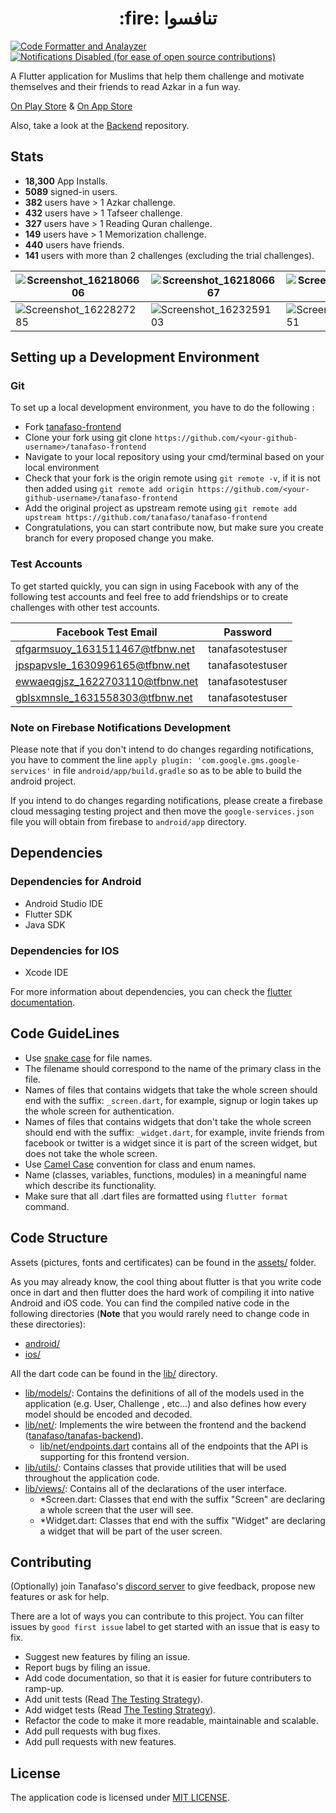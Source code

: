 <h1 align="center">:fire: تنافسوا</h1>

[![Code Formatter and Analayzer](https://github.com/tanafaso/tanafaso-frontend/actions/workflows/Code%20Formatter%20and%20Analayzer.yml/badge.svg)](https://github.com/tanafaso/tanafaso-frontend/actions/workflows/Code%20Formatter%20and%20Analayzer.yml)
[![Notifications Disabled (for ease of open source contributions)](https://github.com/tanafaso/tanafaso-frontend/actions/workflows/Notifications%20Disabled%20Check.yml/badge.svg)](https://github.com/tanafaso/tanafaso-frontend/actions/workflows/Notifications%20Disabled%20Check.yml)

A Flutter application for Muslims that help them challenge and motivate themselves and their friends to read Azkar in a fun way.

[On Play Store](https://play.google.com/store/apps/details?id=com.tanafaso.azkar) & [On App Store](https://apps.apple.com/us/app/تنافسوا/id1564309117?platform=iphone)

Also, take a look at the [Backend](https://github.com/tanafaso/azkar-api) repository.

## Stats
- **18,300** App Installs.
- **5089** signed-in users.
- **382** users have > 1 Azkar challenge.
- **432** users have > 1 Tafseer challenge.
- **327** users have > 1 Reading Quran challenge.
- **149** users have > 1 Memorization challenge.
- **440** users have friends.
- **141** users with more than 2 challenges (excluding the trial challenges).

| ![Screenshot_1621806606](https://user-images.githubusercontent.com/13997703/122512358-07424a00-d009-11eb-8157-623b728dea03.jpeg) | ![Screenshot_1621806667](https://user-images.githubusercontent.com/13997703/122512360-07dae080-d009-11eb-9302-f5b096192161.jpeg) | ![Screenshot_1621806734](https://user-images.githubusercontent.com/13997703/122512364-08737700-d009-11eb-8722-b2542ed85f60.jpeg) |
|-|-|-|
| ![Screenshot_1622827285](https://user-images.githubusercontent.com/13997703/122512367-090c0d80-d009-11eb-98f4-8c187d30e81e.jpeg) | ![Screenshot_1623259103](https://user-images.githubusercontent.com/13997703/122512368-09a4a400-d009-11eb-9b31-f3d02aed4a0e.png) | ![Screenshot_1623334651](https://user-images.githubusercontent.com/13997703/122512371-09a4a400-d009-11eb-8406-60536604d5f7.png) |

## Setting up a Development Environment
 ### Git
  To set up a local development environment, you have to do the following :
  - Fork [tanafaso-frontend](https://github.com/tanafaso/tanafaso-frontend)
  - Clone your fork using git clone `https://github.com/<your-github-username>/tanafaso-frontend`
  - Navigate to your local repository using your cmd/terminal based on your local environment
  - Check that your fork is the origin remote using `git remote -v`, if it is not then added using `git remote add origin https://github.com/<your-github-username>/tanafaso-frontend`
  - Add the original project as upstream remote using `git remote add upstream https://github.com/tanafaso/tanafaso-frontend`
  - Congratulations, you can start contribute now, but make sure you create branch for every proposed change you make.
 ### Test Accounts
 To get started quickly, you can sign in using Facebook with any of the following test accounts and feel free to add friendships or to create challenges with other test accounts.

Facebook Test Email | Password
--- | ---
qfgarmsuoy_1631511467@tfbnw.net | tanafasotestuser
jpspapvsle_1630996165@tfbnw.net | tanafasotestuser
ewwaeqgjsz_1622703110@tfbnw.net | tanafasotestuser
gblsxmnsle_1631558303@tfbnw.net | tanafasotestuser
 
 ### Note on Firebase Notifications Development
 Please note that if you don't intend to do changes regarding notifications, you have to comment the line `apply plugin: 'com.google.gms.google-services'` in file `android/app/build.gradle` so as to be able to build the android project.
 
 If you intend to do changes regarding notifications, please create a firebase cloud messaging testing project and then move the `google-services.json` file you will obtain from firebase to `android/app` directory.

## Dependencies
### Dependencies for Android
- Android Studio IDE
- Flutter SDK
- Java SDK

### Dependencies for IOS
- Xcode IDE

For more information about dependencies, you can check the [flutter documentation](https://flutter.dev/docs/get-started/install).

## Code GuideLines
- Use [snake case](https://www.theserverside.com/definition/Snake-case) for file names.
- The filename should correspond to the name of the primary class in the file.
- Names of files that contains widgets that take the whole screen should end with the suffix: `_screen.dart`, for example, signup or login takes up the whole screen for authentication.
- Names of files that contains widgets that don't take the whole screen should end with the suffix: `_widget.dart`, for example, invite friends from facebook or twitter is a widget since it is part of the screen widget, but does not take the whole screen.
- Use [Camel Case](https://techterms.com/definition/camelcase) convention for class and enum names.
- Name (classes, variables, functions, modules) in a meaningful name which describe its functionality.
- Make sure that all .dart files are formatted using `flutter format` command.

## Code Structure
Assets (pictures, fonts and certificates) can be found in the [assets/](https://github.com/tanafaso/tanafaso-frontend/tree/master/assets) folder.

As you may already know, the cool thing about flutter is that you write code once in dart and
 then flutter does the hard work of compiling it into native Android and iOS code. You can find
  the compiled native code in the following directories (**Note** that you would rarely need to
   change code in these
   directories):
  - [android/](https://github.com/tanafaso/tanafaso-frontend/tree/master/android)
  - [ios/](https://github.com/tanafaso/tanafaso-frontend/tree/master/ios)
  
All the dart code can be found in the [lib/](https://github.com/tanafaso/tanafaso-frontend/tree/master/lib) directory.
- [lib/models/](https://github.com/tanafaso/tanafaso-frontend/tree/master/lib/models
): Contains the definitions of all of the models used in the application (e.g. User, Challenge
, etc...) and also defines how every model should be encoded and decoded.
- [lib/net/](https://github.com/tanafaso/tanafaso-frontend/tree/master/lib/net
): Implements the wire between the frontend and the backend ([tanafaso/tanafas-backend](https://github.com/tanafaso/tanafaso-backend)).
    - [lib/net/endpoints.dart](https://github.com/tanafaso/tanafaso-frontend/blob/master/lib/net/endpoints.dart) contains all of the endpoints that the API is supporting for this
     frontend version.
- [lib/utils/](https://github.com/tanafaso/tanafaso-frontend/tree/master/lib/utils
): Contains classes that provide utilities that will be used throughout the application code.
- [lib/views/](https://github.com/tanafaso/tanafaso-frontend/tree/master/lib/views
): Contains all of the declarations of the user interface.
  - *Screen.dart: Classes that end with the suffix "Screen" are declaring a whole screen that the
   user will see.
  - *Widget.dart: Classes that end with the suffix "Widget" are declaring a widget that will be
   part of the user screen.

## Contributing
(Optionally) join Tanafaso's [discord server](https://discord.gg/jSKsZdJcT5) to give feedback, propose new features or ask for help.

There are a lot of ways you can contribute to this project. You can filter issues by `good first issue` label to get started with an issue that is easy to fix.
- Suggest new features by filing an issue.
- Report bugs by filing an issue.
- Add code documentation, so that it is easier for future contributers to ramp-up.
- Add unit tests (Read [The Testing Strategy](https://github.com/tanafaso/tanafaso-frontend/blob/master/test/README.md)).
- Add widget tests (Read [The Testing Strategy](https://github.com/tanafaso/tanafaso-frontend/blob/master/test/README.md)).
- Refactor the code to make it more readable, maintainable and scalable.
- Add pull requests with bug fixes.
- Add pull requests with new features.

## License
The application code is licensed under [MIT LICENSE](https://github.com/tanafaso/tanafaso-frontend/blob/master/LICENSE.md).
